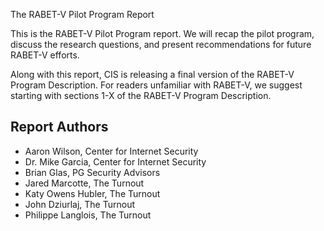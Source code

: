The RABET-V Pilot Program Report


This is the RABET-V Pilot Program report. We will recap the pilot program, discuss the research questions, and present recommendations for future RABET-V efforts. 

Along with this report, CIS is releasing a final version of the RABET-V Program Description. For readers unfamiliar with RABET-V, we suggest starting with sections 1-X of the RABET-V Program Description. 

## Report Authors

* Aaron Wilson, Center for Internet Security
* Dr. Mike Garcia, Center for Internet Security
* Brian Glas, PG Security Advisors
* Jared Marcotte, The Turnout
* Katy Owens Hubler, The Turnout
* John Dziurlaj, The Turnout
* Philippe Langlois, The Turnout


